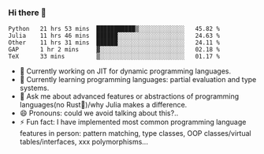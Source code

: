 
### Hi there 👋

<!--START_SECTION:waka-->
```text
Python   21 hrs 53 mins  ███████████▒░░░░░░░░░░░░░   45.82 % 
Julia    11 hrs 46 mins  ██████░░░░░░░░░░░░░░░░░░░   24.63 % 
Other    11 hrs 31 mins  ██████░░░░░░░░░░░░░░░░░░░   24.11 % 
GAP      1 hr 2 mins     ▓░░░░░░░░░░░░░░░░░░░░░░░░   02.18 % 
TeX      33 mins         ▒░░░░░░░░░░░░░░░░░░░░░░░░   01.17 % 
```
<!--END_SECTION:waka-->

- 🔭 Currently working on JIT for dynamic programming languages.
- 🌱 Currently learning programming languages: partial evaluation and type systems.
- 💬 Ask me about advanced features or abstractions of programming languages(no Rust🤔)/why Julia makes a difference.
- 😄 Pronouns: could we avoid talking about this?..
- ⚡ Fun fact: I have implemented most common programming language features in person: pattern matching, type classes, OOP classes/virtual tables/interfaces, xxx polymorphisms...

<!--
**thautwarm/thautwarm** is a ✨ _special_ ✨ repository because its `README.md` (this file) appears on your GitHub profile.

Here are some ideas to get you started:

- 🔭 I’m currently working on ...
- 🌱 I’m currently learning ...
- 👯 I’m looking to collaborate on ...
- 🤔 I’m looking for help with ...
- 💬 Ask me about ...
- 📫 How to reach me: ...
- 😄 Pronouns: ...
- ⚡ Fun fact: ...
-->
